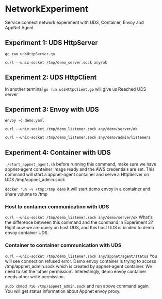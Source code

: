 # NetworkExperiment
Service connect network experiment with UDS, Container, Envoy and AppNet Agent

## Experiment 1: UDS HttpServer
```go run udsHttpServer.go```

```curl --unix-socket /tmp/demo_server.sock any/ok```

## Experiment 2: UDS HttpClient
In another terminal
```go run udsHttpClient.go``` will give us Reached UDS server


## Experiment 3: Envoy with UDS

```envoy -c demo.yaml```

```curl --unix-socket /tmp/demo_listener.sock any/demo/server/ok```

```curl --unix-socket /tmp/demo_listener.sock any/demo/admin/listeners```

## Experiment 4: Container with UDS
```./start_appnet_agent.sh``` before running this command, make sure we have appnet-agent container image ready and the AWS credentials are set.
This command will start a appnet-agent container and serve a HttpServer on UDS /tmp/appnet_admin.sock

```docker run -v /tmp:/tmp demo``` it will start demo envoy in a container and share volume to /tmp
### Host to container communication with UDS
```curl --unix-socket /tmp/demo_listener.sock any/demo/server/ok``` What's the difference between this command and the command in Experiment 3? 
Right now we are query on host UDS, and this host UDS is binded to demo envoy container UDS.
### Container to container communication with UDS
```curl --unix-socket /tmp/demo_listener.sock any/appnet/agent/status``` You will see connection refused error. Demo envoy container is trying 
to access /tmp/appnet_admin.sock which is created by appnet-agent container. We need to set the 'other permission'. Interestingly, demo envoy container 
needs other write permission.

```sudo chmod 756 /tmp/appnet_admin.sock``` and run above command again. You will get status information about Appnet envoy proxy.
